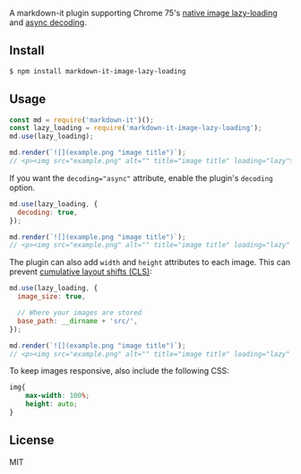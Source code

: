 A markdown-it plugin supporting Chrome 75's [native image lazy-loading](https://addyosmani.com/blog/lazy-loading/) and [async decoding](https://github.com/whatwg/html/pull/3221).

## Install

```bash
$ npm install markdown-it-image-lazy-loading
```

## Usage

```javascript
const md = require('markdown-it')();
const lazy_loading = require('markdown-it-image-lazy-loading');
md.use(lazy_loading);

md.render(`![](example.png "image title")`);
// <p><img src="example.png" alt="" title="image title" loading="lazy"></p>\n
```

If you want the `decoding="async"` attribute, enable the plugin's `decoding` option.

```javascript
md.use(lazy_loading, {
  decoding: true,
});

md.render(`![](example.png "image title")`);
// <p><img src="example.png" alt="" title="image title" loading="lazy" decoding="async"></p>\n
```

The plugin can also add `width` and `height` attributes to each image. This can prevent [cumulative layout shifts (CLS)](https://web.dev/cls/):

```javascript
md.use(lazy_loading, {
  image_size: true,

  // Where your images are stored
  base_path: __dirname + 'src/',
});

md.render(`![](example.png "image title")`);
// <p><img src="example.png" alt="" title="image title" loading="lazy" width="100" height="100"></p>\n
```

To keep images responsive, also include the following CSS:
```css
img{
    max-width: 100%;
    height: auto;
}
```

## License

MIT
